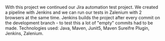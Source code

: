 With this project we continued our Jira automation test project. 
We created a pipeline with Jenkins and we can run our tests in Zalenium with 2 browsers at the same time.
Jenkins builds the project after every commit on the development branch - to test this a lot of "empty" commits had to be made.
Technologies used: Java, Maven, Junit5, Maven Sureifre Plugin, Jenkins, Zalenium.

